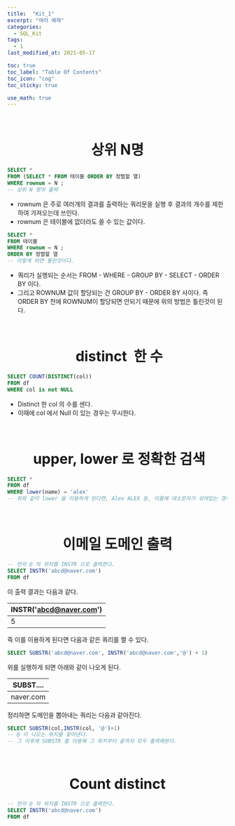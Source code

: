 ```yaml
---
title:  "Kit_1"
excerpt: "여러 예제"
categories:
  - SQL_Kit
tags:
  - 1
last_modified_at: 2021-05-17

toc: true
toc_label: "Table Of Contents"
toc_icon: "cog"
toc_sticky: true

use_math: true
---
```


<br>

# <center><font size="6"> 상위 N명 </font></center>

```sql
SELECT *
FROM (SELECT * FROM 테이블 ORDER BY 정렬할 열)
WHERE rownum = N ; 
-- 상위 N 명의 출력 
```

- rownum 은 주로 여러개의 결과를 출력하는 쿼리문을 실행 후 결과의 개수를 제한하여 가져오는데 쓰인다.
- rownum 은 테이블에 없더라도 쓸 수 있는 값이다.

```sql
SELECT *
FROM 테이블
WHERE rownum = N ; 
ORDER BY 정렬할 열 
-- 이렇게 하면 틀린것이다.
```

- 쿼리가 실행되는 순서는 FROM - WHERE - GROUP BY - SELECT - ORDER BY 이다.
- 그리고 ROWNUM 값이 할당되는 건 GROUP BY - ORDER BY 사이다. 즉 ORDER BY 전에 ROWNUM이 할당되면 안되기 때문에 위의 방법은 틀린것이 된다.

<br>

# <center><font size="6"> distinct  한 수</font></center>

```sql
SELECT COUNT(DISTINCT(col))
FROM df
WHERE col is not NULL 
```

- Distinct 한 col 의 수를 센다.
- 이때에 col 에서 Null 이 있는 경우는 무시한다.

<br>

# <center><font size="6"> upper, lower 로 정확한 검색</font></center>

```sql
SELECT *
FROM df
WHERE lower(name) = 'alex'
-- 위와 같이 lower 을 이용하게 된다면, Alex ALEX 등, 이름에 대소문자가 섞여있는 경우도 unique 하게 잘 구별할 수 있다.
```

<br>

# <center><font size="6">이메일 도메인 출력</font></center>

```sql
-- 먼저 @ 의 위치를 INSTR 으로 출력한다.
SELECT INSTR('abcd@naver.com')
FROM df 
```

이 출력 결과는 다음과 같다. 

| INSTR('abcd@naver.com') |
| ----------------------- |
| 5                       |

즉 이를 이용하게 된다면 다음과 같은 쿼리를 짤 수 있다.

```sql
SELECT SUBSTR('abcd@naver.com', INSTR('abcd@naver.com','@') + 1)
```

위를 실행하게 되면 아래와 같이 나오게 된다.

| SUBST.... |
| --------- |
| naver.com |

정리하면 도메인을 뽑아내는 쿼리는 다음과 같아진다. 

```sql
SELECT SUBSTR(col,INSTR(col, '@')+1)
-- @ 이 나오는 위치를 찾아낸다.
-- 그 이후에 SUBSTR 를 이용해 그 위치부터 끝까지 모두 출력해본다. 
```

<br>

# <center><font size="6">Count distinct</font></center>

```sql
-- 먼저 @ 의 위치를 INSTR 으로 출력한다.
SELECT INSTR('abcd@naver.com')
FROM df 
```
